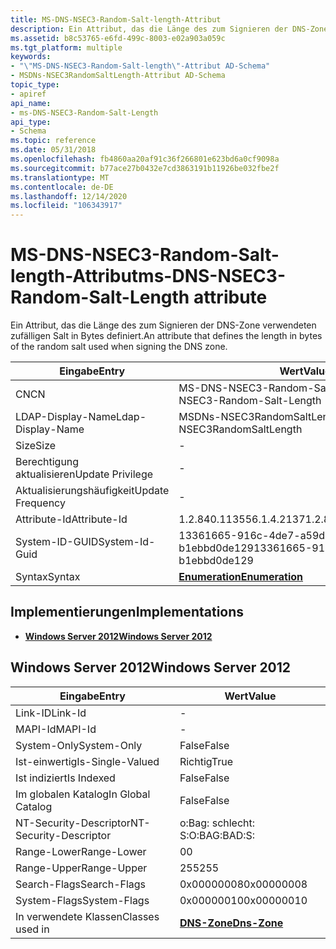 ```yaml
---
title: MS-DNS-NSEC3-Random-Salt-length-Attribut
description: Ein Attribut, das die Länge des zum Signieren der DNS-Zone verwendeten zufälligen Salt in Bytes definiert.
ms.assetid: b8c53765-e6fd-499c-8003-e02a903a059c
ms.tgt_platform: multiple
keywords:
- "\"MS-DNS-NSEC3-Random-Salt-length\"-Attribut AD-Schema"
- MSDNs-NSEC3RandomSaltLength-Attribut AD-Schema
topic_type:
- apiref
api_name:
- ms-DNS-NSEC3-Random-Salt-Length
api_type:
- Schema
ms.topic: reference
ms.date: 05/31/2018
ms.openlocfilehash: fb4860aa20af91c36f266801e623bd6a0cf9098a
ms.sourcegitcommit: b77ace27b0432e7cd3863191b11926be032fbe2f
ms.translationtype: MT
ms.contentlocale: de-DE
ms.lasthandoff: 12/14/2020
ms.locfileid: "106343917"
---
```

# <a name="ms-dns-nsec3-random-salt-length-attribute"></a><span data-ttu-id="8a05f-105">MS-DNS-NSEC3-Random-Salt-length-Attribut</span><span class="sxs-lookup"><span data-stu-id="8a05f-105">ms-DNS-NSEC3-Random-Salt-Length attribute</span></span>

<span data-ttu-id="8a05f-106">Ein Attribut, das die Länge des zum Signieren der DNS-Zone verwendeten zufälligen Salt in Bytes definiert.</span><span class="sxs-lookup"><span data-stu-id="8a05f-106">An attribute that defines the length in bytes of the random salt used when signing the DNS zone.</span></span>



| <span data-ttu-id="8a05f-107">Eingabe</span><span class="sxs-lookup"><span data-stu-id="8a05f-107">Entry</span></span> | <span data-ttu-id="8a05f-108">Wert</span><span class="sxs-lookup"><span data-stu-id="8a05f-108">Value</span></span> |
|-------------------|--------------------------------------|
| <span data-ttu-id="8a05f-109">CN</span><span class="sxs-lookup"><span data-stu-id="8a05f-109">CN</span></span>                | <span data-ttu-id="8a05f-110">MS-DNS-NSEC3-Random-Salt-length</span><span class="sxs-lookup"><span data-stu-id="8a05f-110">ms-DNS-NSEC3-Random-Salt-Length</span></span>      |
| <span data-ttu-id="8a05f-111">LDAP-Display-Name</span><span class="sxs-lookup"><span data-stu-id="8a05f-111">Ldap-Display-Name</span></span> | <span data-ttu-id="8a05f-112">MSDNs-NSEC3RandomSaltLength</span><span class="sxs-lookup"><span data-stu-id="8a05f-112">msDNS-NSEC3RandomSaltLength</span></span>          |
| <span data-ttu-id="8a05f-113">Size</span><span class="sxs-lookup"><span data-stu-id="8a05f-113">Size</span></span>              | \-                                   |
| <span data-ttu-id="8a05f-114">Berechtigung aktualisieren</span><span class="sxs-lookup"><span data-stu-id="8a05f-114">Update Privilege</span></span>  | \-                                   |
| <span data-ttu-id="8a05f-115">Aktualisierungshäufigkeit</span><span class="sxs-lookup"><span data-stu-id="8a05f-115">Update Frequency</span></span>  | \-                                   |
| <span data-ttu-id="8a05f-116">Attribute-Id</span><span class="sxs-lookup"><span data-stu-id="8a05f-116">Attribute-Id</span></span>      | <span data-ttu-id="8a05f-117">1.2.840.113556.1.4.2137</span><span class="sxs-lookup"><span data-stu-id="8a05f-117">1.2.840.113556.1.4.2137</span></span>              |
| <span data-ttu-id="8a05f-118">System-ID-GUID</span><span class="sxs-lookup"><span data-stu-id="8a05f-118">System-Id-Guid</span></span>    | <span data-ttu-id="8a05f-119">13361665-916c-4de7-a59d-b1ebbd0de129</span><span class="sxs-lookup"><span data-stu-id="8a05f-119">13361665-916c-4de7-a59d-b1ebbd0de129</span></span> |
| <span data-ttu-id="8a05f-120">Syntax</span><span class="sxs-lookup"><span data-stu-id="8a05f-120">Syntax</span></span>            | [<span data-ttu-id="8a05f-121">**Enumeration**</span><span class="sxs-lookup"><span data-stu-id="8a05f-121">**Enumeration**</span></span>](s-enumeration.md) |



## <a name="implementations"></a><span data-ttu-id="8a05f-122">Implementierungen</span><span class="sxs-lookup"><span data-stu-id="8a05f-122">Implementations</span></span>

-   [<span data-ttu-id="8a05f-123">**Windows Server 2012**</span><span class="sxs-lookup"><span data-stu-id="8a05f-123">**Windows Server 2012**</span></span>](#windows-server-2012)

## <a name="windows-server-2012"></a><span data-ttu-id="8a05f-124">Windows Server 2012</span><span class="sxs-lookup"><span data-stu-id="8a05f-124">Windows Server 2012</span></span>



| <span data-ttu-id="8a05f-125">Eingabe</span><span class="sxs-lookup"><span data-stu-id="8a05f-125">Entry</span></span> | <span data-ttu-id="8a05f-126">Wert</span><span class="sxs-lookup"><span data-stu-id="8a05f-126">Value</span></span> |
|------------------------|------------------------------------------|
| <span data-ttu-id="8a05f-127">Link-ID</span><span class="sxs-lookup"><span data-stu-id="8a05f-127">Link-Id</span></span>                | \-                                       |
| <span data-ttu-id="8a05f-128">MAPI-Id</span><span class="sxs-lookup"><span data-stu-id="8a05f-128">MAPI-Id</span></span>                | \-                                       |
| <span data-ttu-id="8a05f-129">System-Only</span><span class="sxs-lookup"><span data-stu-id="8a05f-129">System-Only</span></span>            | <span data-ttu-id="8a05f-130">False</span><span class="sxs-lookup"><span data-stu-id="8a05f-130">False</span></span>                                    |
| <span data-ttu-id="8a05f-131">Ist-einwertig</span><span class="sxs-lookup"><span data-stu-id="8a05f-131">Is-Single-Valued</span></span>       | <span data-ttu-id="8a05f-132">Richtig</span><span class="sxs-lookup"><span data-stu-id="8a05f-132">True</span></span>                                     |
| <span data-ttu-id="8a05f-133">Ist indiziert</span><span class="sxs-lookup"><span data-stu-id="8a05f-133">Is Indexed</span></span>             | <span data-ttu-id="8a05f-134">False</span><span class="sxs-lookup"><span data-stu-id="8a05f-134">False</span></span>                                    |
| <span data-ttu-id="8a05f-135">Im globalen Katalog</span><span class="sxs-lookup"><span data-stu-id="8a05f-135">In Global Catalog</span></span>      | <span data-ttu-id="8a05f-136">False</span><span class="sxs-lookup"><span data-stu-id="8a05f-136">False</span></span>                                    |
| <span data-ttu-id="8a05f-137">NT-Security-Descriptor</span><span class="sxs-lookup"><span data-stu-id="8a05f-137">NT-Security-Descriptor</span></span> | <span data-ttu-id="8a05f-138">o:Bag: schlecht: S:</span><span class="sxs-lookup"><span data-stu-id="8a05f-138">O:BAG:BAD:S:</span></span>                             |
| <span data-ttu-id="8a05f-139">Range-Lower</span><span class="sxs-lookup"><span data-stu-id="8a05f-139">Range-Lower</span></span>            | <span data-ttu-id="8a05f-140">0</span><span class="sxs-lookup"><span data-stu-id="8a05f-140">0</span></span>                                        |
| <span data-ttu-id="8a05f-141">Range-Upper</span><span class="sxs-lookup"><span data-stu-id="8a05f-141">Range-Upper</span></span>            | <span data-ttu-id="8a05f-142">255</span><span class="sxs-lookup"><span data-stu-id="8a05f-142">255</span></span>                                      |
| <span data-ttu-id="8a05f-143">Search-Flags</span><span class="sxs-lookup"><span data-stu-id="8a05f-143">Search-Flags</span></span>           | <span data-ttu-id="8a05f-144">0x00000008</span><span class="sxs-lookup"><span data-stu-id="8a05f-144">0x00000008</span></span>                               |
| <span data-ttu-id="8a05f-145">System-Flags</span><span class="sxs-lookup"><span data-stu-id="8a05f-145">System-Flags</span></span>           | <span data-ttu-id="8a05f-146">0x00000010</span><span class="sxs-lookup"><span data-stu-id="8a05f-146">0x00000010</span></span>                               |
| <span data-ttu-id="8a05f-147">In verwendete Klassen</span><span class="sxs-lookup"><span data-stu-id="8a05f-147">Classes used in</span></span>        | [<span data-ttu-id="8a05f-148">**DNS-Zone**</span><span class="sxs-lookup"><span data-stu-id="8a05f-148">**Dns-Zone**</span></span>](c-dnszone.md)<br/> |



 

 






